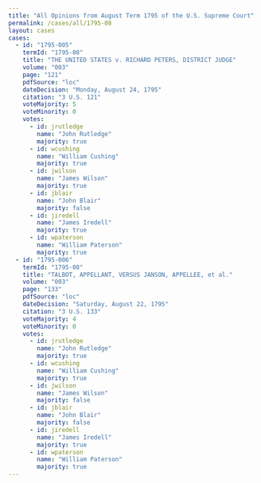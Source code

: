 ```yaml
---
title: "All Opinions from August Term 1795 of the U.S. Supreme Court"
permalink: /cases/all/1795-08
layout: cases
cases:
  - id: "1795-005"
    termId: "1795-08"
    title: "THE UNITED STATES v. RICHARD PETERS, DISTRICT JUDGE"
    volume: "003"
    page: "121"
    pdfSource: "loc"
    dateDecision: "Monday, August 24, 1795"
    citation: "3 U.S. 121"
    voteMajority: 5
    voteMinority: 0
    votes:
      - id: jrutledge
        name: "John Rutledge"
        majority: true
      - id: wcushing
        name: "William Cushing"
        majority: true
      - id: jwilson
        name: "James Wilson"
        majority: true
      - id: jblair
        name: "John Blair"
        majority: false
      - id: jiredell
        name: "James Iredell"
        majority: true
      - id: wpaterson
        name: "William Paterson"
        majority: true
  - id: "1795-006"
    termId: "1795-08"
    title: "TALBOT, APPELLANT, VERSUS JANSON, APPELLEE, et al."
    volume: "003"
    page: "133"
    pdfSource: "loc"
    dateDecision: "Saturday, August 22, 1795"
    citation: "3 U.S. 133"
    voteMajority: 4
    voteMinority: 0
    votes:
      - id: jrutledge
        name: "John Rutledge"
        majority: true
      - id: wcushing
        name: "William Cushing"
        majority: true
      - id: jwilson
        name: "James Wilson"
        majority: false
      - id: jblair
        name: "John Blair"
        majority: false
      - id: jiredell
        name: "James Iredell"
        majority: true
      - id: wpaterson
        name: "William Paterson"
        majority: true
---
```

